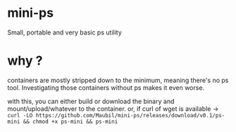 # mini-ps
Small, portable and very basic ps utility

# why ?
containers are mostly stripped down to the minimum, meaning there's no ps tool. Investigating those containers without ps makes it even worse.

with this, you can either build or download the binary and mount/upload/whatever to the container.
or, if curl of wget is available -> `curl -LO https://github.com/Maubil/mini-ps/releases/download/v0.1/ps-mini && chmod +x ps-mini && ps-mini`
